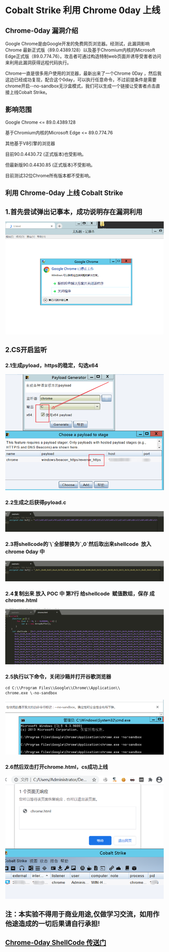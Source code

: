 # Cobalt Strike 利用 Chrome 0day 上线
## Chrome-0day 漏洞介绍
Google Chrome是由Google开发的免费网页浏览器。经测试，此漏洞影响 Chrome 最新正式版（89.0.4389.128）以及基于Chromium内核的Microsoft Edge正式版（89.0.774.76）。攻击者可通过构造特制web页面并诱导受害者访问来利用此漏洞获得远程代码执行。

Chrome一直是很多用户使用的浏览器，最新出来了一个Chrome 0Day ，然后我这边已经成功复现，配合这个0day，可以执行任意命令，不过前提条件是需要chrome开启--no-sandbox无沙盒模式，我们可以生成一个链接让受害者点击直接上线Cobalt Strike。

## 影响范围

Google Chrome <= 89.0.4389.128

基于Chromium内核的Microsoft Edge <= 89.0.774.76

其他基于V8引擎的浏览器

目前90.0.4430.72 (正式版本)也受影响。

但最新版90.0.4430.85 (正式版本)不受影响。

目前测试32位Chrome所有版本都不受影响。

## 利用 Chrome-0day 上线 Cobalt Strike

## 1.首先尝试弹出记事本，成功说明存在漏洞利用  
![](./img/0.png)
## 2.CS开启监听  
  
### 2.1生成pyload，https的稳定，勾选x64  
![](./img/1.png)  
### 2.2生成之后获得pyload.c  
![](./img/2.png)  
### 2.3将shellcode的\`\\\`全部替换为\`,0\`然后取出来shellcode  放入 chrome 0day 中  
![](./img/3.png)  
### 2.4复制出来 放入 POC 中 第7行 给shellcode  赋值数组，保存 成 chrome.html  
![](./img/4.png)  
### 2.5执行以下命令，关闭沙箱并打开谷歌浏览器
```
cd C:\\Program Files\\Google\\Chrome\\Application\\
chrome.exe \-no-sandbox
```
![](./img/5.png)  
### 2.6然后双击打开chrome.html，cs成功上线  
![](./img/6.png)   
## 注：本实验不得用于商业用途,仅做学习交流，如用作他途造成的一切后果请自行承担!

## [Chrome-0day ShellCode 传送门](https://github.com/AeolusTF/chrome-0day.git)